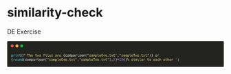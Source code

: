 # similarity-check
DE Exercise

<p align="center">
  <img src="https://github.com/Sabrejq/similarity-check/blob/main/img.png" title="hover text">
</p>
